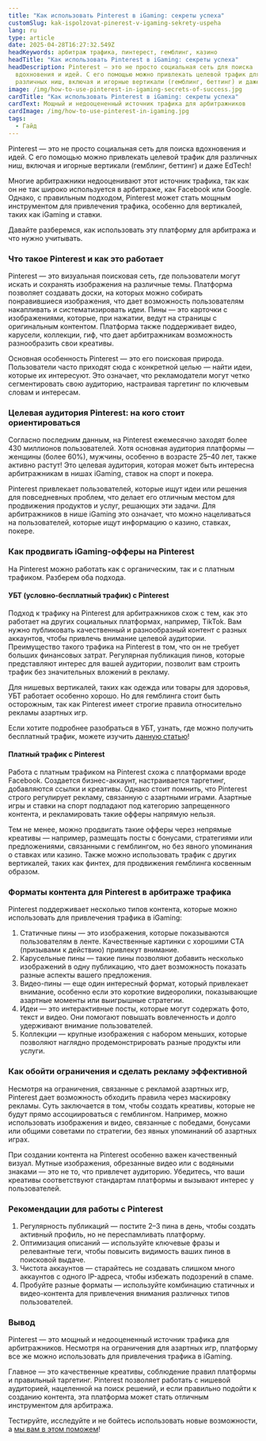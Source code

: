 ```yaml
---
title: "Как использовать Pinterest в iGaming: секреты успеха"
customSlug: kak-ispolzovat-pinerest-v-igaming-sekrety-uspeha
lang: ru
type: article
date: 2025-04-28T16:27:32.549Z
headKeywords: арбитраж трафика, пинтерест, гемблинг, казино
headTitle: "Как использовать Pinterest в iGaming: секреты успеха"
headDescription: Pinterest — это не просто социальная сеть для поиска
  вдохновения и идей. С его помощью можно привлекать целевой трафик для
  различных ниш, включая и игорные вертикали (гемблинг, беттинг) и даже EdTech!
image: /img/how-to-use-pinterest-in-igaming-secrets-of-success.jpg
cardTitle: "Как использовать Pinterest в iGaming: секреты успеха"
cardText: Мощный и недооцененный источник трафика для арбитражников
cardImage: /img/how-to-use-pinterest-in-igaming.jpg
tags:
  - Гайд
---
```

Pinterest — это не просто социальная сеть для поиска вдохновения и идей. С его помощью можно привлекать целевой трафик для различных ниш, включая и игорные вертикали (гемблинг, беттинг) и даже EdTech!

Многие арбитражники недооценивают этот источник трафика, так как он не так широко используется в арбитраже, как Facebook или Google. Однако, с правильным подходом, Pinterest может стать мощным инструментом для привлечения трафика, особенно для вертикалей, таких как iGaming и ставки. 

Давайте разберемся, как использовать эту платформу для арбитража и что нужно учитывать.

### Что такое Pinterest и как это работает

Pinterest — это визуальная поисковая сеть, где пользователи могут искать и сохранять изображения на различные темы. Платформа позволяет создавать доски, на которых можно собирать понравившиеся изображения, что дает возможность пользователям накапливать и систематизировать идеи. Пины — это карточки с изображениями, которые, при нажатии, ведут на страницы с оригинальным контентом. Платформа также поддерживает видео, карусели, коллекции, гиф, что дает арбитражникам возможность разнообразить свои креативы.

Основная особенность Pinterest — это его поисковая природа. Пользователи часто приходят сюда с конкретной целью — найти идеи, которые их интересуют. Это означает, что рекламодатели могут четко сегментировать свою аудиторию, настраивая таргетинг по ключевым словам и интересам.

### Целевая аудитория Pinterest: на кого стоит ориентироваться

Согласно последним данным, на Pinterest ежемесячно заходят более 430 миллионов пользователей. Хотя основная аудитория платформы — женщины (более 60%), мужчины, особенно в возрасте 25–40 лет, также активно растут! Это целевая аудитория, которая может быть интересна арбитражникам в нишах iGaming, ставок на спорт и покера.

Pinterest привлекает пользователей, которые ищут идеи или решения для повседневных проблем, что делает его отличным местом для продвижения продуктов и услуг, решающих эти задачи. Для арбитражников в нише iGaming это означает, что можно нацеливаться на пользователей, которые ищут информацию о казино, ставках, покере.

### Как продвигать iGaming-офферы на Pinterest

На Pinterest можно работать как с органическим, так и с платным трафиком. Разберем оба подхода.

#### УБТ (условно-бесплатный трафик) с Pinterest

Подход к трафику на Pinterest для арбитражников схож с тем, как это работает на других социальных платформах, например, TikTok. Вам нужно публиковать качественный и разнообразный контент с разных аккаунтов, чтобы привлечь внимание целевой аудитории. Преимущество такого трафика на Pinterest в том, что он не требует больших финансовых затрат. Регулярная публикация пинов, которые представляют интерес для вашей аудитории, позволит вам строить трафик без значительных вложений в рекламу.

Для нишевых вертикалей, таких как одежда или товары для здоровья, УБТ работает особенно хорошо. Но для гемблинга стоит быть осторожным, так как Pinterest имеет строгие правила относительно рекламы азартных игр.

Если хотите подробнее разобраться в УБТ, узнать, где можно получить бесплатный трафик, можете изучить [данную статью](https://trafflab.io/ru/blog/ubt-vse-pro-uslovno-besplatniy-trafik/)!



#### Платный трафик с Pinterest

Работа с платным трафиком на Pinterest схожа с платформами вроде Facebook. Создается бизнес-аккаунт, настраивается таргетинг, добавляются ссылки и креативы. Однако стоит помнить, что Pinterest строго регулирует рекламу, связанную с азартными играми. Азартные игры и ставки на спорт подпадают под категорию запрещенного контента, и рекламировать такие офферы напрямую нельзя.

Тем не менее, можно продвигать такие офферы через непрямые креативы — например, размещать посты с бонусами, стратегиями или предложениями, связанными с гемблингом, но без явного упоминания о ставках или казино. Также можно использовать трафик с других вертикалей, таких как финтех, для продвижения гемблинга косвенным образом.

### Форматы контента для Pinterest в арбитраже трафика

Pinterest поддерживает несколько типов контента, которые можно использовать для привлечения трафика в iGaming:

1. Статичные пины — это изображения, которые показываются пользователям в ленте. Качественные картинки с хорошими CTA (призывами к действию) привлекут внимание.
2. Карусельные пины — такие пины позволяют добавить несколько изображений в одну публикацию, что дает возможность показать разные аспекты вашего предложения.
3. Видео-пины — еще один интересный формат, который привлекает внимание, особенно если это короткие видеоролики, показывающие азартные моменты или выигрышные стратегии.
4. Идеи — это интерактивные посты, которые могут содержать фото, текст и видео. Они помогают повышать вовлеченность и долго удерживают внимание пользователей.
5. Коллекции — крупные изображения с набором меньших, которые позволяют наглядно продемонстрировать разные продукты или услуги.

### Как обойти ограничения и сделать рекламу эффективной

Несмотря на ограничения, связанные с рекламой азартных игр, Pinterest дает возможность обходить правила через маскировку рекламы. Суть заключается в том, чтобы создать креативы, которые не будут прямо ассоциироваться с гемблингом. Например, можно использовать изображения и видео, связанные с победами, бонусами или общими советами по стратегии, без явных упоминаний об азартных играх.

При создании контента на Pinterest особенно важен качественный визуал. Мутные изображения, обрезанные видео или с водяными знаками — это не то, что привлечет аудиторию. Убедитесь, что ваши креативы соответствуют стандартам платформы и вызывают интерес у пользователей.

### Рекомендации для работы с Pinterest

1. Регулярность публикаций — постите 2–3 пина в день, чтобы создать активный профиль, но не переспамливать платформу.
2. Оптимизация описаний — используйте ключевые фразы и релевантные теги, чтобы повысить видимость ваших пинов в поисковой выдаче.
3. Чистота аккаунтов — старайтесь не создавать слишком много аккаунтов с одного IP-адреса, чтобы избежать подозрений в спаме.
4. Пробуйте разные форматы — используйте комбинацию статичных и видео-контента для привлечения внимания различных типов пользователей.

### Вывод

Pinterest — это мощный и недооцененный источник трафика для арбитражников. Несмотря на ограничения для азартных игр, платформу все же можно использовать для привлечения трафика в iGaming. 

Главное — это качественные креативы, соблюдение правил платформы и правильный таргетинг. Pinterest позволяет работать с нишевой аудиторией, нацеленной на поиск решений, и если правильно подойти к созданию контента, эта платформа может стать отличным инструментом для арбитража.

Тестируйте, исследуйте и не бойтесь использовать новые возможности, а [мы вам в этом поможем](https://t.me/trafflab_cpa)!